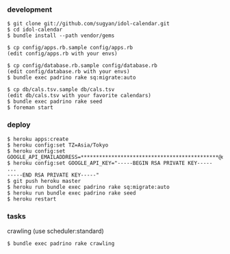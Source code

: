 ### development ###

    $ git clone git://github.com/sugyan/idol-calendar.git
    $ cd idol-calendar
    $ bundle install --path vendor/gems

    $ cp config/apps.rb.sample config/apps.rb
    (edit config/apps.rb with your envs)

    $ cp config/database.rb.sample config/database.rb
    (edit config/database.rb with your envs)
    $ bundle exec padrino rake sq:migrate:auto

    $ cp db/cals.tsv.sample db/cals.tsv
    (edit db/cals.tsv with your favorite calendars)
    $ bundle exec padrino rake seed
    $ foreman start

### deploy ###

    $ heroku apps:create
    $ heroku config:set TZ=Asia/Tokyo
    $ heroku config:set GOOGLE_API_EMAILADDRESS=*********************************************@developer.gserviceaccount.com
    $ heroku config:set GOOGLE_API_KEY="-----BEGIN RSA PRIVATE KEY-----
    ...
    -----END RSA PRIVATE KEY-----"
    $ git push heroku master
    $ heroku run bundle exec padrino rake sq:migrate:auto
    $ heroku run bundle exec padrino rake seed
    $ heroku restart

### tasks ###

crawling (use scheduler:standard)

    $ bundle exec padrino rake crawling
